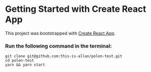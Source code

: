 # Getting Started with Create React App

This project was bootstrapped with [Create React App](https://github.com/facebook/create-react-app).

### Run the following command in the terminal:
```
git clone git@github.com:this-is-allan/polen-test.git
cd polen-test
yarn && yarn start
```
